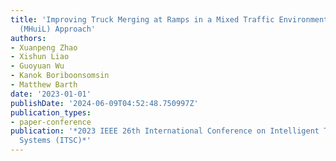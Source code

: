 ```yaml
---
title: 'Improving Truck Merging at Ramps in a Mixed Traffic Environment: A Multi-human-in-the-loop
  (MHuiL) Approach'
authors:
- Xuanpeng Zhao
- Xishun Liao
- Guoyuan Wu
- Kanok Boriboonsomsin
- Matthew Barth
date: '2023-01-01'
publishDate: '2024-06-09T04:52:48.750997Z'
publication_types:
- paper-conference
publication: '*2023 IEEE 26th International Conference on Intelligent Transportation
  Systems (ITSC)*'
---
```

